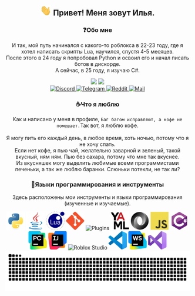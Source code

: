 <h2 align="center"><img src="https://github.com/ProgrammDuck/ProgrammDuck/blob/main/wave.gif" width="30"> Привет! Меня зовут Илья.</h2>    
<h3 align="center"> ❓Обо мне </h3>
<p align="center">
  И так, мой путь начинался с какого-то роблокса в 22-23 году, где я хотел написать скрипты Lua, научился, спустя 4-5 месяцев.<br>
  После этого в 24 году я попробовал Python и освоил его и начал писать ботов в дискорде.<br>
  А сейчас, в 25 году, я изучаю C#.
</p>

<div align="center">
  <img src="https://github-readme-stats.vercel.app/api?username=ProgrammDuck&show_icons=true&locale=ru&bg_color=45,FF7700,F26363&title_color=FFFFFF&text_color=FFFFFF&icon_color=FFFFFF">
  <img src="https://github-readme-stats.vercel.app/api/top-langs/?username=ProgrammDuck&layout=compact&theme=dark&locale=ru&bg_color=45,F26363,FF7700&title_color=FFFFFF&text_color=FFFFFF&icon_color=FFFFFF"><br>
</div>

<div align="center">
  <a href="https://discord.com/users/programmduck">
    <picture>
      <source media="(prefers-color-scheme: dark)" srcset="https://img.shields.io/badge/Discord-ProgrammDuck-black?style=for-the-badge&logo=Discord" />
      <source media="(prefers-color-scheme: light)" srcset="https://img.shields.io/badge/Discord-ProgrammDuck-lightgray?labelColor=gray&style=for-the-badge&logo=Discord" />
      <img title="Discord" alt="Discord" src="https://img.shields.io/badge/Discord-ProgrammDuck-lightgray?labelColor=gray&style=for-the-badge&logo=Discord" />
    </picture>
  </a>
  
  <!-- Telegram -->
  <a href="https://t.me/programmduck">
    <picture>
      <source media="(prefers-color-scheme: dark)" srcset="https://img.shields.io/badge/Telegram-%40ProgrammDuck-black?style=for-the-badge&logo=Telegram" />
      <source media="(prefers-color-scheme: light)" srcset="https://img.shields.io/badge/Telegram-%40ProgrammDuck-lightgray?labelColor=gray&style=for-the-badge&logo=Telegram" />
      <img title="Telegram" alt="Telegram" src="https://img.shields.io/badge/Telegram-%40ProgrammDuck-lightgray?labelColor=gray&style=for-the-badge&logo=Telegram" />
    </picture>
  </a>
  
  <!-- Reddit -->
  <a href="https://www.reddit.com/user/Pr0gramm_Duck/">
    <picture>
      <source media="(prefers-color-scheme: dark)" srcset="https://img.shields.io/badge/Reddit-Pr0grammDuck-black?style=for-the-badge&logo=Reddit" />
      <source media="(prefers-color-scheme: light)" srcset="https://img.shields.io/badge/Reddit-Pr0grammDuck-lightgray?labelColor=gray&style=for-the-badge&logo=Reddit" />
      <img title="Reddit" alt="Reddit" src="https://img.shields.io/badge/Reddit-Pr0grammDuck-lightgray?labelColor=gray&style=for-the-badge&logo=Reddit" />
    </picture>
  </a>
  
  <!-- Mail -->
  <a href="mailto:programmduck@yandex.ru">
    <picture>
      <source media="(prefers-color-scheme: dark)" srcset="https://img.shields.io/badge/Mail-ProgrammDuck%40yandex.ru-black?style=for-the-badge&logo=Gmail&logoColor=%2330B980" />
      <source media="(prefers-color-scheme: light)" srcset="https://img.shields.io/badge/Mail-ProgrammDuck%40yandex.ru-lightgray?labelColor=gray&style=for-the-badge&logo=Gmail&logoColor=%2330B980" />
      <img title="Mail" alt="Mail" src="https://img.shields.io/badge/Mail-ProgrammDuck%40yandex.ru-lightgray?labelColor=gray&style=for-the-badge&logo=Gmail&logoColor=%2330B980" />
    </picture>
  </a>
</div>

<h3 align="center"> ☕Что я люблю </h3>
<p align="center">
  Как и написано у меня в профиле, <code>Баг багом исправляют, а кофе не помешает.</code>Так вот, я люблю кофе.<br>
  <br>
  Я могу пить его каждый день, в любое время, хоть ночью, потому что я не хочу спать.<br>
  Если нет кофе, я пью чай, желательно заварной и зеленый, такой вкусный, ням ням. Пью без сахара, потому что мне так вкуснее.<br>
  Из вкусняшек могу выделить любимые всеми программистами печеньки, а так же люблю баранки. Слюньки потекли, не так ли?
</p>

<h3 align="center">📕Языки программирования и инструменты</h3>
<p align="center">
  Здесь расположены мои инструменты и языки программирования (изученные и изучаемые).
</p>
<div align="center">
  <img src="https://github.com/devicons/devicon/blob/master/icons/python/python-original.svg" width="50" alt="Python" title="Python" />
  <img src="https://github.com/devicons/devicon/blob/master/icons/java/java-original.svg" width="50" alt="Java" title="Java" />
  <img src="https://github.com/devicons/devicon/blob/master/icons/lua/lua-original.svg" width="50" alt="Lua" title="Lua" />
  <img src="https://github.com/devicons/devicon/blob/master/icons/git/git-original.svg" width="50" alt="Git" title="Git" />
  <img src="https://github.com/undrfined/mc-icons/blob/master/pics/2_Grass.png" width="50" alt="Plugins" title="Plugins" />
  <img src="https://github.com/devicons/devicon/blob/master/icons/yaml/yaml-original.svg" width="50" alt="YAML" title="YAML" />
  <img src="https://github.com/devicons/devicon/blob/master/icons/json/json-original.svg" width="50" alt="JSON" title="JSON" />
  <img src="https://github.com/devicons/devicon/blob/master/icons/javascript/javascript-original.svg" width="50" alt="JavaScript" title="JavaScript" />
  <img src="https://github.com/devicons/devicon/blob/master/icons/csharp/csharp-original.svg" width="50" alt="C#" title="C#" />
</div>

<div align="center">
  <img src="https://github.com/devicons/devicon/blob/master/icons/pycharm/pycharm-original.svg" width="50" alt="PyCharm" title="PyCharm" />
  <img src="https://github.com/devicons/devicon/blob/master/icons/intellij/intellij-original.svg" width="50" alt="IntelliJ IDEA" title="IntelliJ IDEA" />
  <img src="https://camo.githubusercontent.com/f03c3566f5a1b94f2a989c598af5864490f9d34882d237851ce2040850745431/68747470733a2f2f75706c6f61642e77696b696d656469612e6f72672f77696b6970656469612f636f6d6d6f6e732f352f35382f526f626c6f785f53747564696f5f6c6f676f5f323032315f70726573656e742e737667" width="50" alt="Roblox Studio" title="Roblox Studio" />
  <img src="https://github.com/devicons/devicon/blob/master/icons/vscode/vscode-original.svg" width="50" alt="VS Code" title="VS Code" />
  <img src="https://github.com/devicons/devicon/blob/master/icons/webstorm/webstorm-original.svg" width="50" alt="WebStorm" title="WebStorm" />
  <img src="https://github.com/devicons/devicon/blob/master/icons/visualstudio/visualstudio-original.svg" width="50" alt="Visual Studio" title="Visual Studio" />
</div>



<div align="center">
  <picture>
    <source media="(prefers-color-scheme: dark)" srcset="https://github.com/ProgrammDuck/ProgrammDuck/blob/output/github-contribution-grid-snake-dark.svg" />
    <source media="(prefers-color-scheme: light)" srcset="https://github.com/ProgrammDuck/ProgrammDuck/blob/output/github-contribution-grid-snake-light.svg" />
    <img alt="github-snake" src="https://github.com/ProgrammDuck/ProgrammDuck/blob/output/github-contribution-grid-snake.svg" />
  </picture>
</div>
